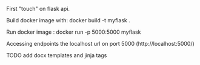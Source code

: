 First "touch" on flask api.

Build docker image with:
    docker build -t myflask .
    
Run docker image :
    docker run -p 5000:5000 myflask

Accessing endpoints the localhost url on port 5000 (http://localhost:5000/) 

TODO
add docx templates and jinja tags
